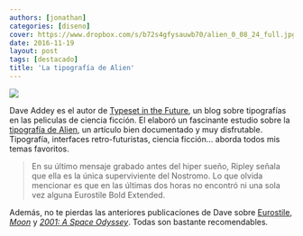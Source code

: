 ```yaml
---
authors: [jonathan]
categories: [diseno]
cover: https://www.dropbox.com/s/b72s4gfysauwb70/alien_0_08_24_full.jpg?raw=1
date: 2016-11-19
layout: post
tags: [destacado]
title: 'La tipografía de Alien'
---
```


<img src="https://www.dropbox.com/s/b72s4gfysauwb70/alien_0_08_24_full.jpg?raw=1">

Dave Addey es el autor de [Typeset in the Future][typeset-in-the-future], un blog sobre tipografías en las peliculas de ciencia ficción. El elaboró un fascinante estudio sobre la [tipografía de Alien][tipografia-de-alien], un artículo bien documentado y muy disfrutable.<!--more--> Tipografía, interfaces retro-futuristas, ciencia ficción... aborda todos mis temas favoritos.

> En su último mensaje grabado antes del hiper sueño, Ripley señala que ella es la única superviviente del Nostromo. Lo que olvida mencionar es que en las últimas dos horas no encontró ni una sola vez alguna Eurostile Bold Extended.

Además, no te pierdas las anteriores publicaciones de Dave sobre [Eurostile][eurostile], *[Moon][moon]* y [*2001: A Space Odyssey*][2001-a-space-odyssey]. Todas son bastante recomendables.

[typeset-in-the-future]: https://typesetinthefuture.com/
[tipografia-de-alien]: https://typesetinthefuture.com/2014/12/01/alien/
[eurostile]: https://typesetinthefuture.com/2014/11/29/fontspots-eurostile/
[moon]: https://typesetinthefuture.com/2014/02/11/moon/
[2001-a-space-odyssey]: https://typesetinthefuture.com/2014/01/31/2001-a-space-odyssey/
